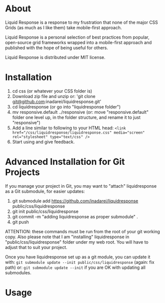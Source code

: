 # About
Liquid Response is a response to my frustration that none of the major CSS Grids (as much as I like them) take mobile-first approach. 

Liquid Response is a personal selection of best practices from popular, open-source grid frameworks wrapped into a mobile-first approach and published with the hope of being useful for others.

Liquid Response is distributed under MIT license.

# Installation

1. cd css (or whatever your CSS folder is)
1. Download zip file and unzip or: 'git clone git@github.com:inadarei/liquidresponse.git'
1. cd liquidresponse (or go into "liquidresponse folder")
1. mv responsive.default ../responsive (or: move "responsive.default" folder one level up, in the folder structure, and rename it to just "responsive")
1. Add a line similar to following to your HTML head:
`<link href="/css/liquidresponse/liquidresponse.css" media="screen" rel="stylesheet" type="text/css" /> `
1. Start using and give feedback.

# Advanced Installation for Git Projects

If you manage your project in Git, you may want to "attach" liquidresponse as a Git submodule, for easier updates:

1. git submodule add https://github.com/inadarei/liquidresponse public/css/liquidresponse
1. git init public/css/liquidresponse
1. git commit -m "adding liquidresponse as proper submodule" .
1. git push

ATTENTION: these commands must be run from the root of your git working copy. Also please note
that I am "installing" liquidresponse in "public/css/liquidresponse" folder under my web root.
You will have to adjust that to suit your project.

Once you have liquidresponse set up as a git module, you can update it with:
`git submodule update --init public/css/liquidresponse` (again: fix path) or:
`git submodule update --init` if you are OK with updating all submodules.

# Usage 
